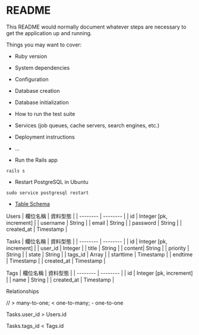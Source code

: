 # README

This README would normally document whatever steps are necessary to get the
application up and running.

Things you may want to cover:

* Ruby version

* System dependencies

* Configuration

* Database creation

* Database initialization

* How to run the test suite

* Services (job queues, cache servers, search engines, etc.)

* Deployment instructions

* ...

* Run the Rails app
```
rails s
```

* Restart PostgreSQL in Ubuntu
```
sudo service postgresql restart
```

* [Table Schema](https://dbdiagram.io/d/60863e4db29a09603d1215da)

Users
| 欄位名稱   | 資料型態 |
| -------- | -------- |
| id |  Integer [pk, increment] |
| username | String |
| email | String |
| password | String |
| created_at | Timestamp |

Tasks
| 欄位名稱   | 資料型態 |
| -------- | -------- |
| id | Integer [pk, increment] |
|  user_id | Integer |
|  title | String |
|  content| String |
|  priority | String |
|  state | String |
|  tags_id | Array |
|  starttime | Timestamp |
|  endtime | Timestamp |
|  created_at | Timestamp |

Tags
| 欄位名稱   | 資料型態 |
| -------- | -------- |
| id | Integer [pk, increment] |
|  name | String |
| created_at | Timestamp |

Relationships

// > many-to-one; < one-to-many; - one-to-one

Tasks.user_id > Users.id

Tasks.tags_id < Tags.id
